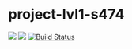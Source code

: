 # project-lvl1-s474
<a href="https://codeclimate.com/github/serikoff/project-lvl1-s474/maintainability"><img src="https://api.codeclimate.com/v1/badges/0844630e37ddc03449e7/maintainability" /></a>
<a href="https://codeclimate.com/github/serikoff/project-lvl1-s474/test_coverage"><img src="https://api.codeclimate.com/v1/badges/0844630e37ddc03449e7/test_coverage" /></a>
[![Build Status](https://travis-ci.org/serikoff/project-lvl1-s474.svg?branch=master)](https://travis-ci.org/serikoff/project-lvl1-s474)
